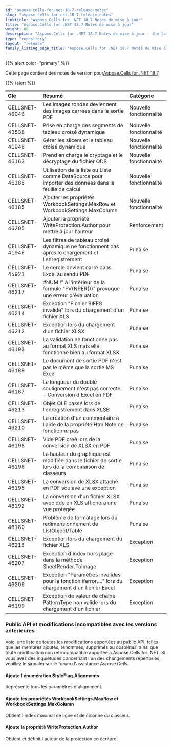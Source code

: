 ```yaml
---
id: "aspose-cells-for-net-18-7-release-notes"
slug: "aspose-cells-for-net-18-7-release-notes"
linktitle: "Aspose.Cells for .NET 18.7 Notes de mise à jour"
title: "Aspose.Cells for .NET 18.7 Notes de mise à jour"
weight: 60
description: "Aspose.Cells for .NET 18.7 Notes de mise à jour – the latest updates and fixes."
type: "repository"
layout: "release"
family_listing_page_title: "Aspose.Cells for .NET 18.7 Notes de mise à jour"
---
```

{{% alert color="primary" %}} 

 Cette page contient des notes de version pour[Aspose.Cells for .NET 18.7](https://www.nuget.org/packages/Aspose.Cells/18.7.0).

{{% /alert %}} 

|**Clé**|**Résumé**|**Catégorie**|
|:- |:- |:- |
|CELLSNET-46046|Les images rondes deviennent des images carrées dans la sortie PDF|Nouvelle fonctionnalité|
|CELLSNET-43538|Prise en charge des segments de tableau croisé dynamique|Nouvelle fonctionnalité|
|CELLSNET-41946|Gérer les slicers et le tableau croisé dynamique|Nouvelle fonctionnalité|
|CELLSNET-46163|Prend en charge le cryptage et le décryptage du fichier ODS|Nouvelle fonctionnalité|
|CELLSNET-46186|Utilisation de la liste<dynamic> ou Liste<ExpandoObject> comme DataSource pour importer des données dans la feuille de calcul|Nouvelle fonctionnalité|
|CELLSNET-46185|Ajouter les propriétés WorkbookSettings.MaxRow et WorkbookSettings.MaxColumn|Nouvelle fonctionnalité|
|CELLSNET-46205|Ajouter la propriété WriteProtection.Author pour mettre à jour l'auteur|Renforcement|
|CELLSNET-41946|Les filtres de tableau croisé dynamique ne fonctionnent pas après le chargement et l'enregistrement|Punaise|
|CELLSNET-45921|Le cercle devient carré dans Excel au rendu PDF|Punaise|
|CELLSNET-46217|#NUM !" à l'intérieur de la formule "FV(NPER())" provoque une erreur d'évaluation|Punaise|
|CELLSNET-46214|Exception "Fichier BIFF8 invalide" lors du chargement d'un fichier XLS|Punaise|
|CELLSNET-46212|Exception lors du chargement d'un fichier XLSX|Punaise|
|CELLSNET-46193|La validation ne fonctionne pas au format XLS mais elle fonctionne bien au format XLSX|Punaise|
|CELLSNET-46189|Le document de sortie PDF n'est pas le même que la sortie MS Excel|Punaise|
|CELLSNET-46187|La longueur du double soulignement n'est pas correcte - Conversion d'Excel en PDF|Punaise|
|CELLSNET-46213|Objet OLE cassé lors de l'enregistrement dans XLSB|Punaise|
|CELLSNET-46210|La création d'un commentaire à l'aide de la propriété HtmlNote ne fonctionne pas|Punaise|
|CELLSNET-46198|Vide PDF créé lors de la conversion de XLSX en PDF|Punaise|
|CELLSNET-46196|La hauteur du graphique est modifiée dans le fichier de sortie lors de la combinaison de classeurs|Punaise|
|CELLSNET-46195|La conversion de XLSX attaché en PDF soulève une exception|Punaise|
|CELLSNET-46192|La conversion d'un fichier XLSX avec dde en XLS affichera une vue protégée|Punaise|
|CELLSNET-46180|Problème de formatage lors du redimensionnement de ListObject/Table|Punaise|
|CELLSNET-46216|Exception lors du chargement du fichier XLS|Exception|
|CELLSNET-46207|Exception d'index hors plage dans la méthode SheetRender.ToImage|Exception|
|CELLSNET-46206|Exception "Paramètres invalides pour la fonction iferror...." lors du chargement d'un fichier Excel|Exception|
|CELLSNET-46199|Exception de valeur de chaîne PatternType non valide lors du chargement d'un fichier|Exception|
### **Public API et modifications incompatibles avec les versions antérieures**
Voici une liste de toutes les modifications apportées au public API, telles que les membres ajoutés, renommés, supprimés ou obsolètes, ainsi que toute modification non rétrocompatible apportée à Aspose.Cells for .NET. Si vous avez des inquiétudes concernant l'un des changements répertoriés, veuillez le signaler sur le forum d'assistance Aspose.Cells.
#### **Ajoute l'énumération StyleFlag.Alignments**
Représente tous les paramètres d'alignement.
#### **Ajoute les propriétés WorkbookSettings.MaxRow et WorkbookSettings.MaxColumn**
Obtient l'index maximal de ligne et de colonne du classeur.
#### **Ajoute la propriété WriteProtection.Author**
Obtient et définit l'auteur de la protection en écriture.
